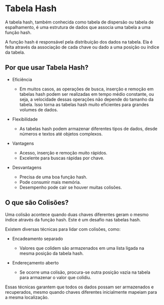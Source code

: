 # Tabela Hash

A tabela hash, também conhecida como tabela de dispersão ou tabela
de espalhamento, é uma estrutura de dados que associa uma tabela a
uma função hash.

A função hash é responsável pela distribuição dos dados na tabela. Ela
é feita através da associação de cada chave ou dado a uma posição ou
índice da tabela.

## Por que usar Tabela Hash?

- Eficiência
  - Em muitos casos, as operações de busca, inserção e remoção em
    tabelas hash podem ser realizadas em tempo médio constante,
    ou seja, a velocidade dessas operações não depende do tamanho
    da tabela. Isso torna as tabelas hash muito eficientes para
    grandes volumes de dados.


- Flexibilidade
  - As tabelas hash podem armazenar diferentes tipos de dados,
    desde números e textos até objetos complexos.


- Vantagens
  - Acesso, inserção e remoção muito rápidos.
  - Excelente para buscas rápidas por chave.


- Desvantagens
  - Precisa de uma boa função hash.
  - Pode consumir mais memória.
  - Desempenho pode cair se houver muitas colisões.


## O que são Colisões?

Uma colisão acontece quando duas chaves diferentes geram o mesmo índice através da função hash. Este é um desafio nas tabelas hash.

Existem diversas técnicas para lidar com colisões, como:

- Encadeamento separado
  - Valores que colidem são armazenados em uma lista ligada na mesma posição da tabela hash.

- Endereçamento aberto
  - Se ocorre uma colisão, procura-se outra posição vazia na tabela para armazenar o valor que colidiu. 


Essas técnicas garantem que todos os dados possam ser armazenados e recuperados, mesmo quando chaves diferentes inicialmente mapeiam para a mesma localização.